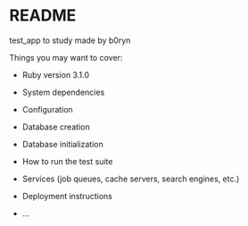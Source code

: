 # README

test_app to study made by b0ryn

Things you may want to cover:

* Ruby version 3.1.0

* System dependencies 

* Configuration

* Database creation

* Database initialization

* How to run the test suite

* Services (job queues, cache servers, search engines, etc.)

* Deployment instructions

* ...

